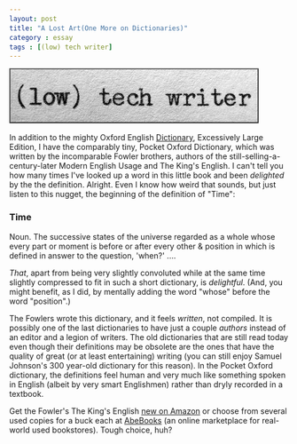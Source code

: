 ```yaml
---
layout: post
title: "A Lost Art(One More on Dictionaries)"
category : essay
tags : [(low) tech writer]
---
```

[![low tech writer](/assets/ltw/header14.jpg)](http://lowtechwriter.com)

In addition to the mighty Oxford English [Dictionary](http://www.imby.net/20090222/old-dictionaries-old-meanings/), Excessively Large Edition, I have the comparably tiny, Pocket Oxford Dictionary, which was written by the incomparable Fowler brothers, authors of the still-selling-a-century-later Modern English Usage and The King's English. I can't tell you how many times I've looked up a word in this little book and been *delighted* by the the definition. Alright. Even I know how weird that sounds, but just listen to this nugget, the beginning of the definition of "Time": 

### Time

Noun. The successive states of the universe regarded as a whole whose every part or moment is before or after every other & position in which is defined in answer to the question, 'when?' ....

*That*, apart from being very slightly convoluted while at the same time slightly compressed to fit in such a short dictionary, is *delightful*. (And, you might benefit, as I did, by mentally adding the word "whose" before the word "position".)

The Fowlers wrote this dictionary, and it feels *written*, not compiled. It is possibly one of the last dictionaries to have just a couple *authors* instead of an editor and a legion of writers. The old dictionaries that are still read today even though their definitions may be obsolete are the ones that have the quality of great (or at least entertaining) writing (you can still enjoy Samuel Johnson's 300 year-old dictionary for this reason). In the Pocket Oxford dictionary, the definitions feel human and very much like something spoken in English (albeit by very smart Englishmen) rather than dryly recorded in a textbook. 

Get the Fowler's The King's English [new on Amazon](http://www.amazon.com/gp/product/1436657350?ie=UTF8&tag=lowtecwri-20&linkCode=as2&camp=1789&creative=390957&creativeASIN=1436657350) or choose from several used copies for a buck each at [AbeBooks](http://www.abebooks.com/servlet/SearchResults?sts=t&tn=the+king%27s+english&x=0&y=0) (an online marketplace for real-world used bookstores). Tough choice, huh?
